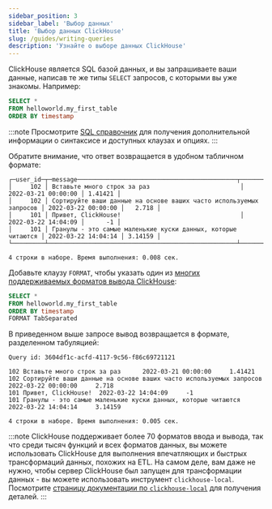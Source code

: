 ```yaml
---
sidebar_position: 3
sidebar_label: 'Выбор данных'
title: 'Выбор данных ClickHouse'
slug: /guides/writing-queries
description: 'Узнайте о выборе данных ClickHouse'
---
```


ClickHouse является SQL базой данных, и вы запрашиваете ваши данные, написав те же типы `SELECT` запросов, с которыми вы уже знакомы. Например:

```sql
SELECT *
FROM helloworld.my_first_table
ORDER BY timestamp
```

:::note
Просмотрите [SQL справочник](../sql-reference/statements/select/index.md) для получения дополнительной информации о синтаксисе и доступных клаузах и опциях.
:::

Обратите внимание, что ответ возвращается в удобном табличном формате:

```response
┌─user_id─┬─message────────────────────────────────────────────┬───────────timestamp─┬──metric─┐
│     102 │ Вставьте много строк за раз                         │ 2022-03-21 00:00:00 │ 1.41421 │
│     102 │ Сортируйте ваши данные на основе ваших часто используемых запросов │ 2022-03-22 00:00:00 │   2.718 │
│     101 │ Привет, ClickHouse!                                 │ 2022-03-22 14:04:09 │      -1 │
│     101 │ Гранулы - это самые маленькие куски данных, которые читаются │ 2022-03-22 14:04:14 │ 3.14159 │
└─────────┴────────────────────────────────────────────────────┴─────────────────────┴─────────┘

4 строки в наборе. Время выполнения: 0.008 сек.
```

Добавьте клаузу `FORMAT`, чтобы указать один из [многих поддерживаемых форматов вывода ClickHouse](../interfaces/formats.md):
```sql
SELECT *
FROM helloworld.my_first_table
ORDER BY timestamp
FORMAT TabSeparated
```

В приведенном выше запросе вывод возвращается в формате, разделенном табуляцией:

```response
Query id: 3604df1c-acfd-4117-9c56-f86c69721121

102 Вставьте много строк за раз      2022-03-21 00:00:00     1.41421
102 Сортируйте ваши данные на основе ваших часто используемых запросов  2022-03-22 00:00:00     2.718
101 Привет, ClickHouse!  2022-03-22 14:04:09     -1
101 Гранулы - это самые маленькие куски данных, которые читаются       2022-03-22 14:04:14     3.14159

4 строки в наборе. Время выполнения: 0.005 сек.
```

:::note
ClickHouse поддерживает более 70 форматов ввода и вывода, так что среди тысяч функций и всех форматов данных, вы можете использовать ClickHouse для выполнения впечатляющих и быстрых трансформаций данных, похожих на ETL. На самом деле, вам даже не нужно, чтобы сервер ClickHouse был запущен для трансформации данных - вы можете использовать инструмент `clickhouse-local`. Посмотрите [страницу документации по `clickhouse-local`](../operations/utilities/clickhouse-local.md) для получения деталей.
:::
